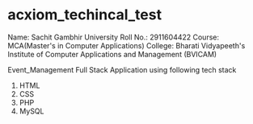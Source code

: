 # acxiom_techincal_test

Name: Sachit Gambhir
University Roll No.: 2911604422
Course: MCA(Master's in Computer Applications)
College: Bharati Vidyapeeth's Institute of Computer Applications and Management (BVICAM)

Event_Management Full Stack Application using following tech stack
1. HTML
2. CSS
3. PHP
4. MySQL
